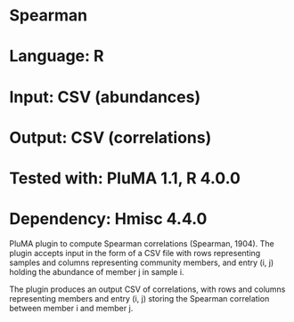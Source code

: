 # Spearman
# Language: R
# Input: CSV (abundances)
# Output: CSV (correlations)
# Tested with: PluMA 1.1, R 4.0.0
# Dependency: Hmisc 4.4.0

PluMA plugin to compute Spearman correlations (Spearman, 1904).  The plugin
accepts input in the form of a CSV file with rows representing samples and columns
representing community members, and entry (i, j) holding the abundance of member j
in sample i.

The plugin produces an output CSV of correlations, with rows and columns
representing members and entry (i, j) storing the Spearman correlation between
member i and member j.
